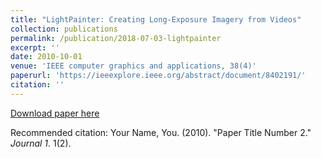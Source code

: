 ```yaml
---
title: "LightPainter: Creating Long-Exposure Imagery from Videos"
collection: publications
permalink: /publication/2018-07-03-lightpainter
excerpt: ''
date: 2010-10-01
venue: 'IEEE computer graphics and applications, 38(4)'
paperurl: 'https://ieeexplore.ieee.org/abstract/document/8402191/'
citation: ''
---
```


[Download paper here](http://academicpages.github.io/files/paper2.pdf)

Recommended citation: Your Name, You. (2010). "Paper Title Number 2." <i>Journal 1</i>. 1(2).
